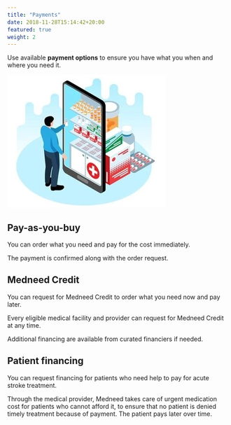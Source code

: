 ```yaml
---
title: "Payments"
date: 2018-11-28T15:14:42+20:00 
featured: true
weight: 2
---
```


Use available **payment options** to ensure you have what you when and where you need it.  

![Some medicines](/images/illustrations/med-online.jpg)

## Pay-as-you-buy 
You can order what you need and pay for the cost immediately. 

The payment is confirmed along with the order request.


## Medneed Credit 
You can request for Medneed Credit to order what you need now and pay later. 

Every eligible medical facility and provider can request for Medneed Credit at any time. 

Additional financing are available from curated financiers if needed.


## Patient financing 

You can request financing for patients who need help to pay for acute stroke treatment. 

Through the medical provider, Medneed takes care of urgent medication cost for patients who cannot afford it, to ensure that no patient is denied timely treatment because of payment. The patient pays later over time. 
